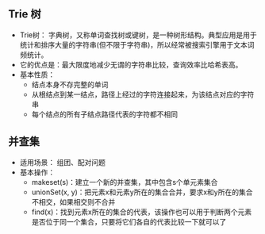 ## Trie 树
- Trie树： 字典树，又称单词查找树或键树，是一种树形结构。典型应用是用于统计和排序大量的字符串(但不限于字符串)，所以经常被搜索引擎用于文本词频统计。
- 它的优点是：最大限度地减少无谓的字符串比较，查询效率比哈希表高。
- 基本性质：
    - 结点本身不存完整的单词
    - 从根结点到某一结点，路径上经过的字符连接起来，为该结点对应的字符串
    - 每个结点的所有子结点路径代表的字符都不相同

## 并查集

- 适用场景： 组团、配对问题
- 基本操作：
    - makeset(s)：建立一个新的并查集，其中包含s个单元素集合
    - unionSet(x, y)：把元素x和元素y所在的集合合并，要求x和y所在的集合不相交，如果相交则不合并
    - find(x)：找到元素x所在的集合的代表，该操作也可以用于判断两个元素是否位于同一个集合，只要将它们各自的代表比较一下就可以了

